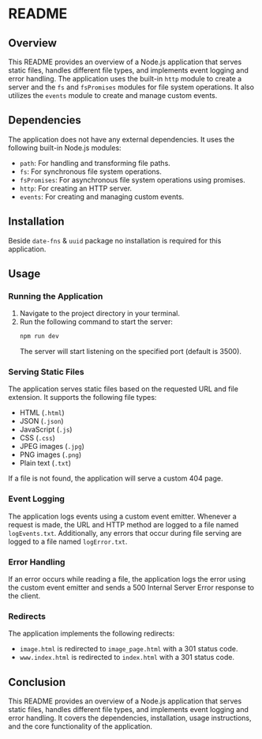 # README

## Overview
This README provides an overview of a Node.js application that serves static files, handles different file types, and implements event logging and error handling. The application uses the built-in `http` module to create a server and the `fs` and `fsPromises` modules for file system operations. It also utilizes the `events` module to create and manage custom events.

## Dependencies
The application does not have any external dependencies. It uses the following built-in Node.js modules:

- `path`: For handling and transforming file paths.
- `fs`: For synchronous file system operations.
- `fsPromises`: For asynchronous file system operations using promises.
- `http`: For creating an HTTP server.
- `events`: For creating and managing custom events.

## Installation
Beside `date-fns` & `uuid` package no installation is required for this application.

## Usage

### Running the Application
1. Navigate to the project directory in your terminal.
2. Run the following command to start the server:
   ```bash
   npm run dev
   ```
   The server will start listening on the specified port (default is 3500).

### Serving Static Files
The application serves static files based on the requested URL and file extension. It supports the following file types:

- HTML (`.html`)
- JSON (`.json`)
- JavaScript (`.js`)
- CSS (`.css`)
- JPEG images (`.jpg`)
- PNG images (`.png`)
- Plain text (`.txt`)

If a file is not found, the application will serve a custom 404 page.

### Event Logging
The application logs events using a custom event emitter. Whenever a request is made, the URL and HTTP method are logged to a file named `logEvents.txt`. Additionally, any errors that occur during file serving are logged to a file named `logError.txt`.

### Error Handling
If an error occurs while reading a file, the application logs the error using the custom event emitter and sends a 500 Internal Server Error response to the client.

### Redirects
The application implements the following redirects:

- `image.html` is redirected to `image_page.html` with a 301 status code.
- `www.index.html` is redirected to `index.html` with a 301 status code.

## Conclusion
This README provides an overview of a Node.js application that serves static files, handles different file types, and implements event logging and error handling. It covers the dependencies, installation, usage instructions, and the core functionality of the application.

